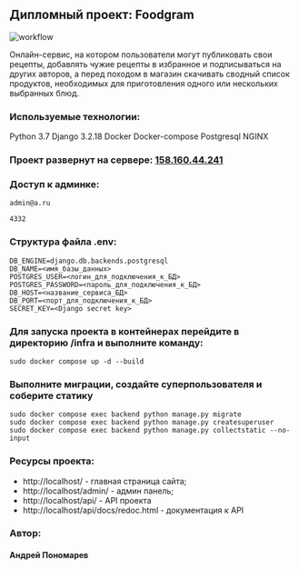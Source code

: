 

## Дипломный проект: Foodgram
![workflow](https://github.com/DandyBoo/foodgram-project-react/actions/workflows/foodgram_workflow.yml/badge.svg)

Онлайн-сервис, на котором пользователи могут публиковать свои рецепты, добавлять чужие рецепты в избранное и подписываться на других авторов, а перед походом в магазин скачивать сводный список продуктов, необходимых для приготовления одного или нескольких выбранных блюд.

### Используемые технологии:
Python 3.7 
Django 3.2.18 
Docker Docker-compose
Postgresql
NGINX

### Проект развернут на сервере: [158.160.44.241](http://158.160.44.241/)
### Доступ к админке:
```
admin@a.ru
```
```
4332
```

### Структура файла .env:
```
DB_ENGINE=django.db.backends.postgresql
DB_NAME=<имя_базы_данных>
POSTGRES_USER=<логин_для_подключения_к_БД>
POSTGRES_PASSWORD=<пароль_для_подключения_к_БД>
DB_HOST=<название_сервиса_БД>
DB_PORT=<порт_для_подключения_к_БД> 
SECRET_KEY=<Django secret key>
```
### Для запуска проекта в контейнерах перейдите в директорию /infra и выполните команду:
```
sudo docker compose up -d --build
```
### Выполните миграции, создайте суперпользователя и соберите статику
```
sudo docker compose exec backend python manage.py migrate
sudo docker compose exec backend python manage.py createsuperuser
sudo docker compose exec backend python manage.py collectstatic --no-input 
```
### Ресурсы проекта:
* http://localhost/ - главная страница сайта;
* http://localhost/admin/ - админ панель;
* http://localhost/api/ - API проекта
* http://localhost/api/docs/redoc.html - документация к API

### Автор:
#### Андрей Пономарев
